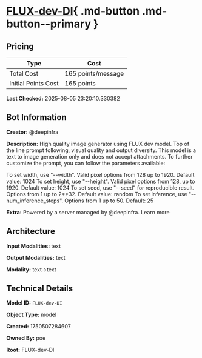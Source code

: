 # [FLUX-dev-DI](https://poe.com/FLUX-dev-DI){ .md-button .md-button--primary }

## Pricing

| Type | Cost |
|------|------|
| Total Cost | 165 points/message |
| Initial Points Cost | 165 points |

**Last Checked:** 2025-08-05 23:20:10.330382


## Bot Information

**Creator:** @deepinfra

**Description:** High quality image generator using FLUX dev model. Top of the line prompt following, visual quality and output diversity. This model is a text to image generation only and does not accept attachments. To further customize the prompt, you can follow the parameters available:

To set width, use "--width". Valid pixel options from 128 up to 1920. Default value: 1024
To set height, use "--height". Valid pixel options from 128, up to 1920. Default value: 1024
To set seed, use "--seed" for reproducible result. Options from 1 up to 2**32. Default value: random
To set inference, use "--num_inference_steps". Options from 1 up to 50. Default: 25

**Extra:** Powered by a server managed by @deepinfra. Learn more


## Architecture

**Input Modalities:** text

**Output Modalities:** text

**Modality:** text->text


## Technical Details

**Model ID:** `FLUX-dev-DI`

**Object Type:** model

**Created:** 1750507284607

**Owned By:** poe

**Root:** FLUX-dev-DI

